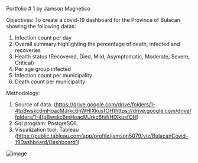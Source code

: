 Portfolio # 1
by Jamson Magnetico

Objectives:
To create a covid-19 dashboard for the Province of Bulacan showing the following datas:
1. Infection count per day
2. Overall summary highlighting the percentage of death, infected and recoveries
3. Health status (Recovered, Died, Mild, Asymptomatic, Moderate, Severe, Critical)
4. Per age group infected
5. Infection count per municipality
6. Death count per municipality

Methodology:
1. Source of data: (https://drive.google.com/drive/folders/1-4tpBwskc6mHoacMJrkc6hWHIXkusfOH)https://drive.google.com/drive/folders/1-4tpBwskc6mHoacMJrkc6hWHIXkusfOH)
2. Sql program: PostgreSQlL
3. Visualization tool: Tableau (https://public.tableau.com/app/profile/jamson5079/viz/BulacanCovid-19Dashboard/Dashboard1)

![image](https://github.com/jamsonmagnetico/Portfolio-1/assets/134472478/086c4b1c-cbf4-441a-8f5e-c431867ed326)

